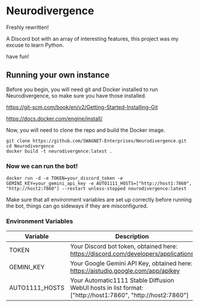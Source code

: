 # Neurodivergence
Freshly rewritten!

A Discord bot with an array of interesting features, this project was my excuse to learn Python.

have fun!

## Running your own instance
Before you begin, you will need git and Docker installed to run Neurodivergence, so make sure you have those installed.

https://git-scm.com/book/en/v2/Getting-Started-Installing-Git

https://docs.docker.com/engine/install/

Now, you will need to clone the repo and build the Docker image.

    git clone https://github.com/SWAGNET-Enterprises/Neurodivergence.git
    cd Neurodivergence
    docker build -t neurodivergence:latest .
	
### Now we can run the bot!
    docker run -d -e TOKEN=your_discord_token -e GEMINI_KEY=your_gemini_api_key -e AUTO1111_HOSTS=["http://host1:7860", "http://host2:7860"] --restart unless-stopped neurodivergence:latest
	
Make sure that all environment variables are set up correctly before running the bot, things can go sideways if they are misconfigured.

### Environment Variables
| Variable       | Description                                                                                                |
|----------------|------------------------------------------------------------------------------------------------------------|
| TOKEN          | Your Discord bot token, obtained here: https://discord.com/developers/applications                         |
| GEMINI_KEY     | Your Google Gemini API Key, obtained here: https://aistudio.google.com/app/apikey                          |
| AUTO1111_HOSTS | Your Automatic1111 Stable Diffusion WebUI hosts in list format: ["http://host1:7860", "http://host2:7860"] |